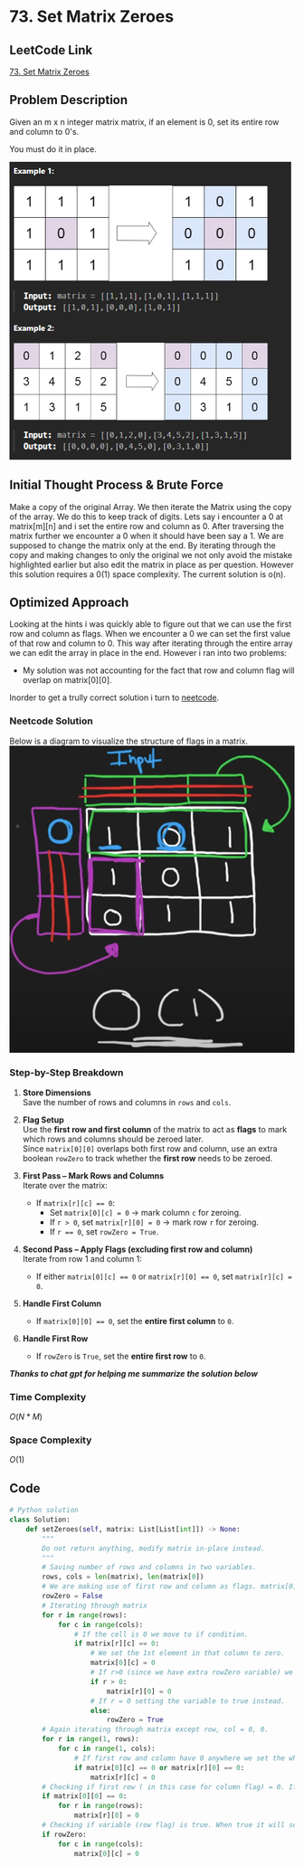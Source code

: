 # 73. Set Matrix Zeroes

## LeetCode Link
[73. Set Matrix Zeroes](https://leetcode.com/problems/set-matrix-zeroes/description/)

## Problem Description
Given an m x n integer matrix matrix, if an element is 0, set its entire row and column to 0's.

You must do it in place.

![Example](/Daily/screenshots/73/examples.png)

## Initial Thought Process & Brute Force
Make a copy of the original Array. We then iterate the Matrix using the copy of the array. We do this to keep track of digits. Lets say i encounter a 0 at matrix[m][n] and i set the entire row and column as 0. After traversing the matrix further we encounter a 0 when it should have been say a 1. We are supposed to change the matrix only at the end. By iterating through the copy and making changes to only the original we not only avoid the mistake highlighted earlier but also edit the matrix in place as per question. However this solution requires a 0(1) space complexity. The current solution is o(n).

## Optimized Approach
Looking at the hints i was quickly able to figure out that we can use the first row and column as flags. When we encounter a 0 we can set the first value of that row and column to 0. This way after iterating through the entire array we can edit the array in place in the end. However i ran into two problems:
* My solution was not accounting for the fact that row and column flag will overlap on matrix[0][0].

Inorder to get a trully correct solution i turn to [neetcode](https://www.youtube.com/watch?v=T41rL0L3Pnw).

### Neetcode Solution

Below is a diagram to visualize the structure of flags in a matrix.  
![Diagram of matrix](/Daily/screenshots/73/diagram.png)  

### Step-by-Step Breakdown

1. **Store Dimensions**  
   Save the number of rows and columns in `rows` and `cols`.

2. **Flag Setup**  
   Use the **first row and first column** of the matrix to act as **flags** to mark which rows and columns should be zeroed later.  
   Since `matrix[0][0]` overlaps both first row and column, use an extra boolean `rowZero` to track whether the **first row** needs to be zeroed.

3. **First Pass – Mark Rows and Columns**  
   Iterate over the matrix:  
   - If `matrix[r][c] == 0`:
     - Set `matrix[0][c] = 0` → mark column `c` for zeroing.
     - If `r > 0`, set `matrix[r][0] = 0` → mark row `r` for zeroing.
     - If `r == 0`, set `rowZero = True`.

4. **Second Pass – Apply Flags (excluding first row and column)**  
   Iterate from row 1 and column 1:
   - If either `matrix[0][c] == 0` or `matrix[r][0] == 0`, set `matrix[r][c] = 0`.

5. **Handle First Column**  
   - If `matrix[0][0] == 0`, set the **entire first column** to `0`.

6. **Handle First Row**  
   - If `rowZero` is `True`, set the **entire first row** to `0`.

***Thanks to chat gpt for helping me summarize the solution below***

### Time Complexity
$O(N * M)$ 

### Space Complexity
$O(1)$ 

## Code
```python
# Python solution
class Solution:
    def setZeroes(self, matrix: List[List[int]]) -> None:
        """
        Do not return anything, modify matrix in-place instead.
        """
        # Saving number of rows and columns in two variables.
        rows, cols = len(matrix), len(matrix[0])
        # We are making use of first row and column as flags. matrix[0][0] will overlap for rows and columns so taking an extra variable. 
        rowZero = False
        # Iterating through matrix
        for r in range(rows):
            for c in range(cols):
                # If the cell is 0 we move to if condition.
                if matrix[r][c] == 0:
                    # We set the 1st element in that column to zero.
                    matrix[0][c] = 0
                    # If r>0 (since we have extra rowZero variable) we set first element in that particular row to zero.
                    if r > 0:
                        matrix[r][0] = 0
                    # If r = 0 setting the variable to true instead.
                    else:
                        rowZero = True
        # Again iterating through matrix except row, col = 0, 0.
        for r in range(1, rows):
            for c in range(1, cols):
                # If first row and column have 0 anywhere we set the whole row/column to zero.
                if matrix[0][c] == 0 or matrix[r][0] == 0:
                    matrix[r][c] = 0
        # Checking if first row ( in this case for column flag) = 0. If true it will update the whole column to zero.
        if matrix[0][0] == 0:
            for r in range(rows):
                matrix[r][0] = 0
        # Checking if variable (row flag) is true. When true it will set whole row 0 to the value 0.
        if rowZero:
            for c in range(cols):
                matrix[0][c] = 0                  
